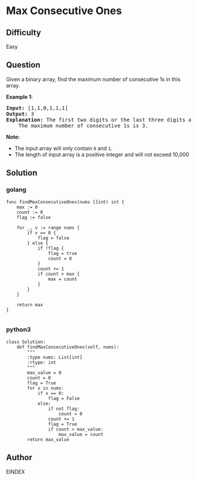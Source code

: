 # Max Consecutive Ones

## Difficulty
Easy

## Question
<p>Given a binary array, find the maximum number of consecutive 1s in this array.</p>

<p><b>Example 1:</b><br />
<pre>
<b>Input:</b> [1,1,0,1,1,1]
<b>Output:</b> 3
<b>Explanation:</b> The first two digits or the last three digits are consecutive 1s.
    The maximum number of consecutive 1s is 3.
</pre>
</p>

<p><b>Note:</b>
<ul>
<li>The input array will only contain <code>0</code> and <code>1</code>.</li>
<li>The length of input array is a positive integer and will not exceed 10,000</li>
</ul>
</p>

## Solution
### golang
```golang
func findMaxConsecutiveOnes(nums []int) int {
	max := 0
	count := 0
	flag := false

	for _, v := range nums {
		if v == 0 {
			flag = false
		} else {
			if !flag {
				flag = true
				count = 0
			}
			count += 1
			if count > max {
				max = count
			}
		}
	}

	return max
}


```
### python3
```python3
class Solution:
    def findMaxConsecutiveOnes(self, nums):
        """
        :type nums: List[int]
        :rtype: int
        """
        max_value = 0
        count = 0
        flag = True
        for x in nums:
            if x == 0:
                flag = False
            else:
                if not flag:
                    count = 0
                count += 1
                flag = True
                if count > max_value:
                    max_value = count
        return max_value

```

## Author
EINDEX